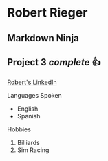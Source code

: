 Robert Rieger 
===

## Markdown Ninja

## Project 3 *complete* :+1:

[Robert's LinkedIn](www.linkedin.com/in/robertrrieger)

Languages Spoken
* English
* Spanish

Hobbies
1. Billiards
2. Sim Racing
